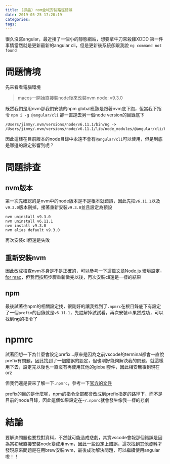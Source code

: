 ```yaml
---
title: (抓蟲) nom全域安裝路徑錯誤
date: 2019-05-25 17:20:19
categories:
tags:
---
```


很久沒寫angular，最近接了一個小的靜態網站，想要拿牛刀來殺雞XDDD
第一件事情當然就是更新最新的angular cli，但是更新後系統卻跟我說 `ng command not found`

<!--more-->

# 問題情境

先來看看電腦環境

> macos一開始直接裝node後來改裝nvm
> node: v9.3.0

既然我們是用nvm那我們安裝的npm global應該是跟著nvm底下跑，但當我下指令 `npm i -g @angular/cli` 卻一直跑去另一個node version的目錄底下

```shell
/Users/jimmy/.nvm/versions/node/v6.11.1/bin/ng -> /Users/jimmy/.nvm/versions/node/v6.11.1/lib/node_modules/@angular/cli/bin/ng
```

因此這樣在目前版本的node目錄中永遠不會有`@angular/cli`可以使用，但是到底是哪邊的設定影響到呢？

# 問題排查

## nvm版本

第一次先確認的是nvm中的node版本是不是根本就錯誤，因此先把`v6.11.1`以及`v9.3.0`版本刪掉，接著重新安裝`v9.3.0`並且設定為預設

```shell
nvm uninstall v9.3.0
nvm uninstall v6.11.1
nvm install v9.3.0
nvm alias default v9.3.0
```

再次安裝cli但還是失敗

## 重新安裝nvm

因此改成檢查nvm本身是不是正確的，可以參考一下這篇文章[Node.js 環境設定-for mac](<https://medium.com/@toumasaya/node-js-%E7%92%B0%E5%A2%83%E8%A8%AD%E5%AE%9A-for-mac-a2628836feaf>)，但我們按照步驟重新做完以後，再次安裝cli還是一樣的結果

## npm

最後試著往npm的相關設定找，很剛好的讓我找到了`.npmrc`在根目錄底下有設定了一個`prefix`的目錄就是`v6.11.1`，先註解掉試試看，再次安裝cli果然成功，可以找到**ng**的指令了

# npmrc

試著回想一下為什麼會設定prefix...原來是因為之前vscode的terminal都會一直說prefix有問題，因此找到了一個錯誤的設定，但也剛好能夠解決我的問題，就這樣用下去，設定完以後也一直沒有再使用其他的global套件，因此相安無事到現在orz

但我們還是要來了解一下`.npmrc`，參考一下[官方的文件](<https://docs.npmjs.com/files/npmrc>)

prefix的目的是什麼呢，npm的指令全部都會改成到prefix指定的路徑下，而不是目前的node目錄，因此這個如果設定在`~/.npmrc`就會發生像我一樣的悲劇

# 結論

要解決問題也要找對資料，不然就可能造成悲劇，其實vscode會報那個錯誤是因為當初我直接安裝node變成用nvm，因此一些設定上錯誤，這次找到[其他資料](<https://medium.com/@mvpdw06/%E8%A7%A3%E6%B1%BA-nvm-is-not-compatible-with-the-npm-config-prefix-option-currently-set-to-usr-local-%E5%95%8F%E9%A1%8C-cb1f3462ef40>)才發現原來問題是在用brew安裝nvm，最後成功解決問題，可以繼續使用angular啦！！